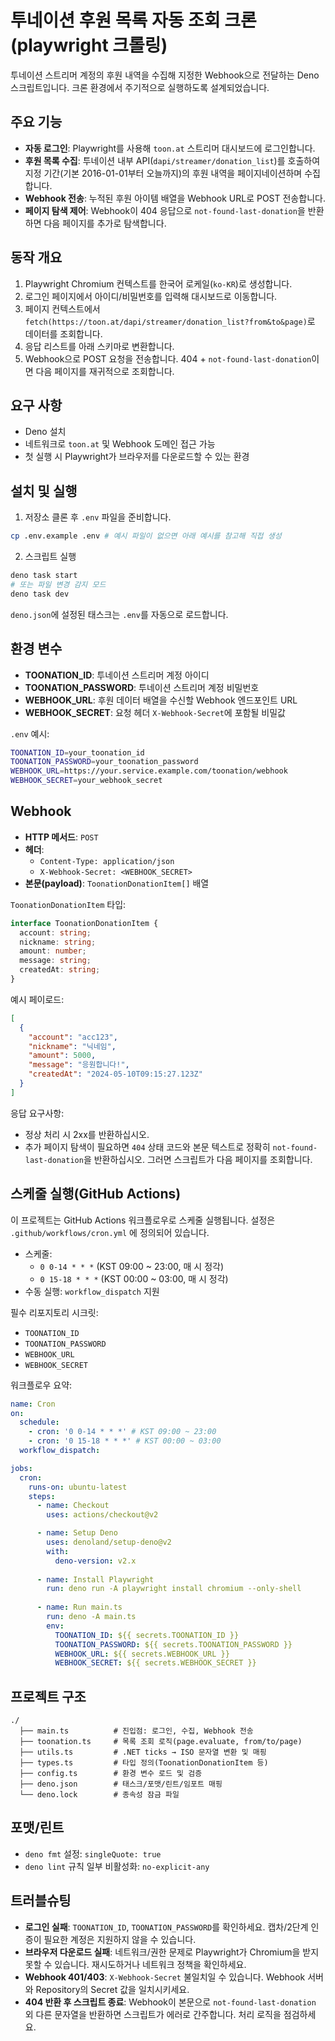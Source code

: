 # 투네이션 후원 목록 자동 조회 크론 (playwright 크롤링)

투네이션 스트리머 계정의 후원 내역을 수집해 지정한 Webhook으로 전달하는 Deno 스크립트입니다. 크론 환경에서 주기적으로 실행하도록 설계되었습니다.

## 주요 기능
- **자동 로그인**: Playwright를 사용해 `toon.at` 스트리머 대시보드에 로그인합니다.
- **후원 목록 수집**: 투네이션 내부 API(`dapi/streamer/donation_list`)를 호출하여 지정 기간(기본 2016-01-01부터 오늘까지)의 후원 내역을 페이지네이션하며 수집합니다.
- **Webhook 전송**: 누적된 후원 아이템 배열을 Webhook URL로 POST 전송합니다.
- **페이지 탐색 제어**: Webhook이 404 응답으로 `not-found-last-donation`을 반환하면 다음 페이지를 추가로 탐색합니다.

## 동작 개요
1. Playwright Chromium 컨텍스트를 한국어 로케일(`ko-KR`)로 생성합니다.
2. 로그인 페이지에서 아이디/비밀번호를 입력해 대시보드로 이동합니다.
3. 페이지 컨텍스트에서 `fetch(https://toon.at/dapi/streamer/donation_list?from&to&page)`로 데이터를 조회합니다.
4. 응답 리스트를 아래 스키마로 변환합니다.
5. Webhook으로 POST 요청을 전송합니다. 404 + `not-found-last-donation`이면 다음 페이지를 재귀적으로 조회합니다.

## 요구 사항
- Deno 설치
- 네트워크로 `toon.at` 및 Webhook 도메인 접근 가능
- 첫 실행 시 Playwright가 브라우저를 다운로드할 수 있는 환경

## 설치 및 실행
1) 저장소 클론 후 `.env` 파일을 준비합니다.

```bash
cp .env.example .env # 예시 파일이 없으면 아래 예시를 참고해 직접 생성
```

2) 스크립트 실행

```bash
deno task start
# 또는 파일 변경 감지 모드
deno task dev
```

`deno.json`에 설정된 태스크는 `.env`를 자동으로 로드합니다.

## 환경 변수
- **TOONATION_ID**: 투네이션 스트리머 계정 아이디
- **TOONATION_PASSWORD**: 투네이션 스트리머 계정 비밀번호
- **WEBHOOK_URL**: 후원 데이터 배열을 수신할 Webhook 엔드포인트 URL
- **WEBHOOK_SECRET**: 요청 헤더 `X-Webhook-Secret`에 포함될 비밀값

`.env` 예시:

```bash
TOONATION_ID=your_toonation_id
TOONATION_PASSWORD=your_toonation_password
WEBHOOK_URL=https://your.service.example.com/toonation/webhook
WEBHOOK_SECRET=your_webhook_secret
```

## Webhook
- **HTTP 메서드**: `POST`
- **헤더**:
  - `Content-Type: application/json`
  - `X-Webhook-Secret: <WEBHOOK_SECRET>`
- **본문(payload)**: `ToonationDonationItem[]` 배열

`ToonationDonationItem` 타입:

```typescript
interface ToonationDonationItem {
  account: string;
  nickname: string;
  amount: number;
  message: string;
  createdAt: string;
}
```

예시 페이로드:

```json
[
  {
    "account": "acc123",
    "nickname": "닉네임",
    "amount": 5000,
    "message": "응원합니다!",
    "createdAt": "2024-05-10T09:15:27.123Z"
  }
]
```

응답 요구사항:
- 정상 처리 시 2xx를 반환하십시오.
- 추가 페이지 탐색이 필요하면 `404` 상태 코드와 본문 텍스트로 정확히 `not-found-last-donation`을 반환하십시오. 그러면 스크립트가 다음 페이지를 조회합니다.

## 스케줄 실행(GitHub Actions)
이 프로젝트는 GitHub Actions 워크플로우로 스케줄 실행됩니다. 설정은 `.github/workflows/cron.yml` 에 정의되어 있습니다.

- 스케줄:
  - `0 0-14 * * *` (KST 09:00 ~ 23:00, 매 시 정각)
  - `0 15-18 * * *` (KST 00:00 ~ 03:00, 매 시 정각)
- 수동 실행: `workflow_dispatch` 지원

필수 리포지토리 시크릿:
- `TOONATION_ID`
- `TOONATION_PASSWORD`
- `WEBHOOK_URL`
- `WEBHOOK_SECRET`

워크플로우 요약:

```yaml
name: Cron
on:
  schedule:
    - cron: '0 0-14 * * *' # KST 09:00 ~ 23:00
    - cron: '0 15-18 * * *' # KST 00:00 ~ 03:00
  workflow_dispatch:

jobs:
  cron:
    runs-on: ubuntu-latest
    steps:
      - name: Checkout
        uses: actions/checkout@v2

      - name: Setup Deno
        uses: denoland/setup-deno@v2
        with:
          deno-version: v2.x
      
      - name: Install Playwright
        run: deno run -A playwright install chromium --only-shell
      
      - name: Run main.ts
        run: deno -A main.ts
        env:
          TOONATION_ID: ${{ secrets.TOONATION_ID }}
          TOONATION_PASSWORD: ${{ secrets.TOONATION_PASSWORD }}
          WEBHOOK_URL: ${{ secrets.WEBHOOK_URL }}
          WEBHOOK_SECRET: ${{ secrets.WEBHOOK_SECRET }}
```

## 프로젝트 구조

```text
./
  ├── main.ts          # 진입점: 로그인, 수집, Webhook 전송
  ├── toonation.ts     # 목록 조회 로직(page.evaluate, from/to/page)
  ├── utils.ts         # .NET ticks → ISO 문자열 변환 및 매핑
  ├── types.ts         # 타입 정의(ToonationDonationItem 등)
  ├── config.ts        # 환경 변수 로드 및 검증
  ├── deno.json        # 태스크/포맷/린트/임포트 매핑
  └── deno.lock        # 종속성 잠금 파일
```

## 포맷/린트
- `deno fmt` 설정: `singleQuote: true`
- `deno lint` 규칙 일부 비활성화: `no-explicit-any`

## 트러블슈팅
- **로그인 실패**: `TOONATION_ID`, `TOONATION_PASSWORD`를 확인하세요. 캡차/2단계 인증이 필요한 계정은 지원하지 않을 수 있습니다.
- **브라우저 다운로드 실패**: 네트워크/권한 문제로 Playwright가 Chromium을 받지 못할 수 있습니다. 재시도하거나 네트워크 정책을 확인하세요.
- **Webhook 401/403**: `X-Webhook-Secret` 불일치일 수 있습니다. Webhook 서버와 Repository의 Secret 값을 일치시키세요.
- **404 반환 후 스크립트 종료**: Webhook이 본문으로 `not-found-last-donation` 외 다른 문자열을 반환하면 스크립트가 에러로 간주합니다. 처리 로직을 점검하세요.
